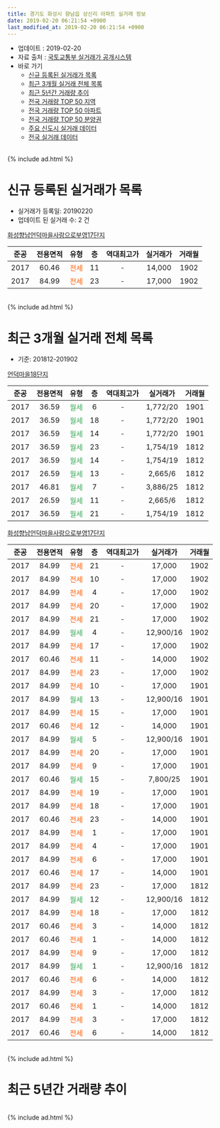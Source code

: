 ```yaml
---
title: 경기도 화성시 향남읍 상신리 아파트 실거래 정보
date: 2019-02-20 06:21:54 +0900
last_modified_at: 2019-02-20 06:21:54 +0900
---
```


* 업데이트 : 2019-02-20
* 자료 출처 : [국토교통부 실거래가 공개시스템](http://rt.molit.go.kr)
* 바로 가기
    * [신규 등록된 실거래가 목록](#신규-등록된-실거래가-목록)
    * [최근 3개월 실거래 전체 목록](#최근-3개월-실거래-전체-목록)
    * [최근 5년간 거래량 추이](#최근-5년간-거래량-추이)
    * [전국 거래량 TOP 50 지역](https://inasie.github.io/apt-trade-info/최근-3개월-전국에서-가장-거래가-많이-발생한-지역)
    * [전국 거래량 TOP 50 아파트](https://inasie.github.io/apt-trade-info/최근-3개월-전국에서-가장-거래가-많이-발생한-아파트)
    * [전국 거래량 TOP 50 분양권](https://inasie.github.io/apt-trade-info/최근-3개월-전국에서-가장-거래가-많이-발생한-분양권)
    * [주요 신도시 실거래 데이터](https://inasie.github.io/apt-trade-info/주요-신도시)
    * [전국 실거래 데이터](https://inasie.github.io/apt-trade-info/전국)
<br>
{% include ad.html %}
<br>

# 신규 등록된 실거래가 목록
* 실거래가 등록일: 20190220
* 업데이트 된 실거래 수: 2 건


[화성향남언덕마을사랑으로부영17단지](https://search.naver.com/search.naver?query=%EA%B2%BD%EA%B8%B0%EB%8F%84+%ED%99%94%EC%84%B1%EC%8B%9C+%ED%96%A5%EB%82%A8%EC%9D%8D+%EC%83%81%EC%8B%A0%EB%A6%AC+%ED%99%94%EC%84%B1%ED%96%A5%EB%82%A8%EC%96%B8%EB%8D%95%EB%A7%88%EC%9D%84%EC%82%AC%EB%9E%91%EC%9C%BC%EB%A1%9C%EB%B6%80%EC%98%8117%EB%8B%A8%EC%A7%80)

|준공|전용면적|유형|층|역대최고가|실거래가|거래월|
|:---:|:---:|:---:|:---:|:---:|:---:|:---:|
|2017|60.46|<span style="color:#ff5a00">전세</span>|11|<span style="color:#444444">-</span>|14,000|1902|
|2017|84.99|<span style="color:#ff5a00">전세</span>|23|<span style="color:#444444">-</span>|17,000|1902|


<br>
{% include ad.html %}
<br>

# 최근 3개월 실거래 전체 목록
* 기준: 201812-201902


[언덕마을18단지](https://search.naver.com/search.naver?query=%EA%B2%BD%EA%B8%B0%EB%8F%84+%ED%99%94%EC%84%B1%EC%8B%9C+%ED%96%A5%EB%82%A8%EC%9D%8D+%EC%83%81%EC%8B%A0%EB%A6%AC+%EC%96%B8%EB%8D%95%EB%A7%88%EC%9D%8418%EB%8B%A8%EC%A7%80)

|준공|전용면적|유형|층|역대최고가|실거래가|거래월|
|:---:|:---:|:---:|:---:|:---:|:---:|:---:|
|2017|36.59|<span style="color:#34a853">월세</span>|6|<span style="color:#444444">-</span>|1,772/20|1901|
|2017|36.59|<span style="color:#34a853">월세</span>|18|<span style="color:#444444">-</span>|1,772/20|1901|
|2017|36.59|<span style="color:#34a853">월세</span>|14|<span style="color:#444444">-</span>|1,772/20|1901|
|2017|36.59|<span style="color:#34a853">월세</span>|23|<span style="color:#444444">-</span>|1,754/19|1812|
|2017|36.59|<span style="color:#34a853">월세</span>|14|<span style="color:#444444">-</span>|1,754/19|1812|
|2017|26.59|<span style="color:#34a853">월세</span>|13|<span style="color:#444444">-</span>|2,665/6|1812|
|2017|46.81|<span style="color:#34a853">월세</span>|7|<span style="color:#444444">-</span>|3,886/25|1812|
|2017|26.59|<span style="color:#34a853">월세</span>|11|<span style="color:#444444">-</span>|2,665/6|1812|
|2017|36.59|<span style="color:#34a853">월세</span>|21|<span style="color:#444444">-</span>|1,754/19|1812|

[화성향남언덕마을사랑으로부영17단지](https://search.naver.com/search.naver?query=%EA%B2%BD%EA%B8%B0%EB%8F%84+%ED%99%94%EC%84%B1%EC%8B%9C+%ED%96%A5%EB%82%A8%EC%9D%8D+%EC%83%81%EC%8B%A0%EB%A6%AC+%ED%99%94%EC%84%B1%ED%96%A5%EB%82%A8%EC%96%B8%EB%8D%95%EB%A7%88%EC%9D%84%EC%82%AC%EB%9E%91%EC%9C%BC%EB%A1%9C%EB%B6%80%EC%98%8117%EB%8B%A8%EC%A7%80)

|준공|전용면적|유형|층|역대최고가|실거래가|거래월|
|:---:|:---:|:---:|:---:|:---:|:---:|:---:|
|2017|84.99|<span style="color:#ff5a00">전세</span>|21|<span style="color:#444444">-</span>|17,000|1902|
|2017|84.99|<span style="color:#ff5a00">전세</span>|10|<span style="color:#444444">-</span>|17,000|1902|
|2017|84.99|<span style="color:#ff5a00">전세</span>|4|<span style="color:#444444">-</span>|17,000|1902|
|2017|84.99|<span style="color:#ff5a00">전세</span>|20|<span style="color:#444444">-</span>|17,000|1902|
|2017|84.99|<span style="color:#ff5a00">전세</span>|21|<span style="color:#444444">-</span>|17,000|1902|
|2017|84.99|<span style="color:#34a853">월세</span>|4|<span style="color:#444444">-</span>|12,900/16|1902|
|2017|84.99|<span style="color:#ff5a00">전세</span>|17|<span style="color:#444444">-</span>|17,000|1902|
|2017|60.46|<span style="color:#ff5a00">전세</span>|11|<span style="color:#444444">-</span>|14,000|1902|
|2017|84.99|<span style="color:#ff5a00">전세</span>|23|<span style="color:#444444">-</span>|17,000|1902|
|2017|84.99|<span style="color:#ff5a00">전세</span>|10|<span style="color:#444444">-</span>|17,000|1901|
|2017|84.99|<span style="color:#34a853">월세</span>|13|<span style="color:#444444">-</span>|12,900/16|1901|
|2017|84.99|<span style="color:#ff5a00">전세</span>|15|<span style="color:#444444">-</span>|17,000|1901|
|2017|60.46|<span style="color:#ff5a00">전세</span>|12|<span style="color:#444444">-</span>|14,000|1901|
|2017|84.99|<span style="color:#34a853">월세</span>|5|<span style="color:#444444">-</span>|12,900/16|1901|
|2017|84.99|<span style="color:#ff5a00">전세</span>|20|<span style="color:#444444">-</span>|17,000|1901|
|2017|84.99|<span style="color:#ff5a00">전세</span>|9|<span style="color:#444444">-</span>|17,000|1901|
|2017|60.46|<span style="color:#34a853">월세</span>|15|<span style="color:#444444">-</span>|7,800/25|1901|
|2017|84.99|<span style="color:#ff5a00">전세</span>|19|<span style="color:#444444">-</span>|17,000|1901|
|2017|84.99|<span style="color:#ff5a00">전세</span>|18|<span style="color:#444444">-</span>|17,000|1901|
|2017|60.46|<span style="color:#ff5a00">전세</span>|23|<span style="color:#444444">-</span>|14,000|1901|
|2017|84.99|<span style="color:#ff5a00">전세</span>|1|<span style="color:#444444">-</span>|17,000|1901|
|2017|84.99|<span style="color:#ff5a00">전세</span>|4|<span style="color:#444444">-</span>|17,000|1901|
|2017|84.99|<span style="color:#ff5a00">전세</span>|6|<span style="color:#444444">-</span>|17,000|1901|
|2017|60.46|<span style="color:#ff5a00">전세</span>|17|<span style="color:#444444">-</span>|14,000|1901|
|2017|84.99|<span style="color:#ff5a00">전세</span>|23|<span style="color:#444444">-</span>|17,000|1812|
|2017|84.99|<span style="color:#34a853">월세</span>|12|<span style="color:#444444">-</span>|12,900/16|1812|
|2017|84.99|<span style="color:#ff5a00">전세</span>|18|<span style="color:#444444">-</span>|17,000|1812|
|2017|60.46|<span style="color:#ff5a00">전세</span>|3|<span style="color:#444444">-</span>|14,000|1812|
|2017|60.46|<span style="color:#ff5a00">전세</span>|1|<span style="color:#444444">-</span>|14,000|1812|
|2017|84.99|<span style="color:#ff5a00">전세</span>|9|<span style="color:#444444">-</span>|17,000|1812|
|2017|84.99|<span style="color:#34a853">월세</span>|1|<span style="color:#444444">-</span>|12,900/16|1812|
|2017|60.46|<span style="color:#ff5a00">전세</span>|6|<span style="color:#444444">-</span>|14,000|1812|
|2017|84.99|<span style="color:#ff5a00">전세</span>|3|<span style="color:#444444">-</span>|17,000|1812|
|2017|60.46|<span style="color:#ff5a00">전세</span>|1|<span style="color:#444444">-</span>|14,000|1812|
|2017|84.99|<span style="color:#ff5a00">전세</span>|3|<span style="color:#444444">-</span>|17,000|1812|
|2017|60.46|<span style="color:#ff5a00">전세</span>|6|<span style="color:#444444">-</span>|14,000|1812|


<br>
{% include ad.html %}
<br>

# 최근 5년간 거래량 추이


<div style="width:100%;">
    <canvas id="deal_progress" height="200"></canvas>
</div>

<script>
new Chart(document.getElementById("deal_progress"), {
    type: 'line',
    data: {
        labels: ['201402','201403','201404','201405','201406','201407','201408','201409','201410','201411','201412','201501','201502','201503','201504','201505','201506','201507','201508','201509','201510','201511','201512','201601','201602','201603','201604','201605','201606','201607','201608','201609','201610','201611','201612','201701','201702','201703','201704','201705','201706','201707','201708','201709','201710','201711','201712','201801','201802','201803','201804','201805','201806','201807','201808','201809','201810','201811','201812','201901','201902'],
        datasets: [{
            label: '매매',
            pointRadius: 1,
            data: [0, 0, 0, 0, 0, 0, 0, 0, 0, 0, 0, 0, 0, 0, 0, 0, 0, 0, 0, 0, 0, 0, 0, 0, 0, 0, 0, 0, 0, 0, 0, 0, 0, 0, 0, 0, 0, 0, 0, 0, 0, 0, 0, 0, 0, 0, 0, 0, 0, 0, 0, 0, 0, 0, 0, 0, 0, 0, 0, 0, 0],
            borderColor: "rgba(255, 201, 14, 1)",
            backgroundColor: "rgba(255, 201, 14, 0.5)",
            fill: false,
            lineTension: 0
        },{
            label: '전월세',
            pointRadius: 1,
            data: [0, 0, 0, 0, 0, 0, 0, 0, 0, 0, 0, 0, 0, 0, 0, 0, 0, 0, 0, 0, 0, 0, 0, 0, 0, 0, 0, 0, 0, 0, 0, 0, 0, 0, 0, 0, 20, 15, 13, 19, 15, 19, 26, 32, 17, 19, 31, 28, 17, 29, 19, 10, 4, 40, 56, 56, 49, 29, 18, 18, 9],
            borderColor: "rgba(0, 141, 185, 1)",
            backgroundColor: "rgba(0, 141, 185, 0.5)",
            fill: false,
            lineTension: 0
        }
        ]
    },
    options: {
        responsive: true,
        title: {
            display: false
        },
        tooltips: {
            mode: 'index',
            intersect: false
        },
        hover: {
            mode: 'nearest',
            intersect: true
        },
        scales: {
            xAxes: [{
                display: true,
                scaleLabel: {
                    display: true,
                    labelString: '년/월'
                }
            }],
            yAxes: [{
                display: true,
                ticks: {
                    suggestedMin: 0,
                },
                scaleLabel: {
                    display: true,
                    labelString: '실거래 수'
                }
            }]
        }
    }
});

</script>


<br>
{% include ad.html %}
<br>

